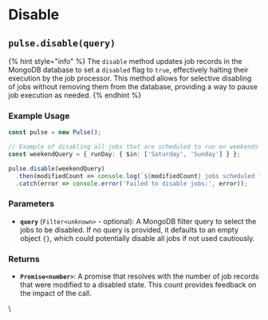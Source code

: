 # Disable



## `pulse.disable(query)`

{% hint style="info" %}
The `disable` method updates job records in the MongoDB database to set a `disabled` flag to `true`, effectively halting their execution by the job processor. This method allows for selective disabling of jobs without removing them from the database, providing a way to pause job execution as needed.
{% endhint %}

### Example Usage

```typescript
const pulse = new Pulse();

// Example of disabling all jobs that are scheduled to run on weekends
const weekendQuery = { runDay: { $in: ['Saturday', 'Sunday'] } };

pulse.disable(weekendQuery)
  .then(modifiedCount => console.log(`${modifiedCount} jobs scheduled for weekends were disabled`))
  .catch(error => console.error('Failed to disable jobs:', error));
```



### Parameters

* **`query`** (`Filter<unknown>` - optional): A MongoDB filter query to select the jobs to be disabled. If no query is provided, it defaults to an empty object `{}`, which could potentially disable all jobs if not used cautiously.

### Returns

* **`Promise<number>`**: A promise that resolves with the number of job records that were modified to a disabled state. This count provides feedback on the impact of the call.

\




